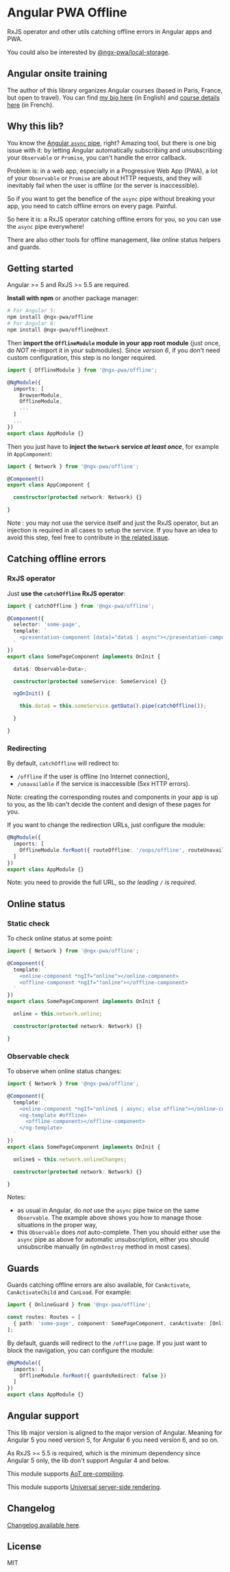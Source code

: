 # Angular PWA Offline

RxJS operator and other utils catching offline errors in Angular apps and PWA.

You could also be interested by [@ngx-pwa/local-storage](https://github.com/cyrilletuzi/angular-async-local-storage).

## Angular onsite training

The author of this library organizes Angular courses (based in Paris, France, but open to travel). You can find [my bio here](https://www.cyrilletuzi.com/en/web/) (in English) and [course details here](https://formationjavascript.com/formation-angular/) (in French).

## Why this lib?

You know the [Angular `async` pipe](https://angular.io/guide/pipes#the-impure-asyncpipe), right? Amazing tool, but there is one big issue with it:
by letting Angular automatically subscribing and unsubscribing your `Observable` or `Promise`, you can't handle the error callback.

Problem is: in a web app, especially in a Progressive Web App (PWA),
a lot of your `Observable` or `Promise` are about HTTP requests,
and they will inevitably fail when the user is offline (or the server is inaccessible).

So if you want to get the benefice of the `async` pipe without breaking your app, you need to catch offline errors on every page. Painful.

So here it is: a RxJS operator catching offline errors for you, so you can use the `async` pipe everywhere!

There are also other tools for offline management, like online status helpers and guards.

## Getting started

Angular >= 5 and RxJS >= 5.5 are required.

**Install with npm** or another package manager:

```bash
# For Angular 5:
npm install @ngx-pwa/offline
# For Angular 6:
npm install @ngx-pwa/offline@next
```

Then **import the `OfflineModule` module in your app root module** (just once, do *NOT* re-import it in your submodules).
Since *version 6*, if you don't need custom configuration, this step is no longer required.

```typescript
import { OfflineModule } from '@ngx-pwa/offline';

@NgModule({
  imports: [
    BrowserModule,
    OfflineModule,
    ...
  ]
  ...
})
export class AppModule {}
```

Then you just have to **inject the `Network` service *at least once***, for example in `AppComponent`:

```typescript
import { Network } from '@ngx-pwa/offline';

@Component()
export class AppComponent {

  constructor(protected network: Network) {}

}
```

Note : you may not use the service itself and just the RxJS operator, but an injection is required in all cases to setup the service.
If you have an idea to avoid this step, feel free to contribute in [the related issue](https://github.com/cyrilletuzi/ngx-pwa-offline/issues/1).

## Catching offline errors

### RxJS operator

Just **use the `catchOffline` RxJS operator**:

```typescript
import { catchOffline } from '@ngx-pwa/offline';

@Component({
  selector: 'some-page',
  template: `
    <presentation-component [data]="data$ | async"></presentation-component>
  `
})
export class SomePageComponent implements OnInit {

  data$: Observable<Data>;

  constructor(protected someService: SomeService) {}

  ngOnInit() {

    this.data$ = this.someService.getData().pipe(catchOffline());

  }

}
```

### Redirecting

By default, `catchOffline` will redirect to:

- `/offline` if the user is offline (no Internet connection),
- `/unavailable` if the service is inaccessible (5xx HTTP errors).

Note: creating the corresponding routes and components in your app is up to you,
as the lib can't decide the content and design of these pages for you.

If you want to change the redirection URLs, just configure the module:

```typescript
@NgModule({
  imports: [
    OfflineModule.forRoot({ routeOffline: '/oops/offline', routeUnavailable: '/oops/unavailable' })
  ]
})
export class AppModule {}
```

Note: you need to provide the full URL, so *the leading `/` is required*.

## Online status

### Static check

To check online status at some point:

```typescript
import { Network } from '@ngx-pwa/offline';

@Component({
  template: `
    <online-component *ngIf="online"></online-component>
    <offline-component *ngIf="!online"></offline-component>
  `
})
export class SomePageComponent implements OnInit {

  online = this.network.online;

  constructor(protected network: Network) {}

}
```

### Observable check

To observe when online status changes:

```typescript
import { Network } from '@ngx-pwa/offline';

@Component({
  template: `
    <online-component *ngIf="online$ | async; else offline"></online-component>
    <ng-template #offline>
      <offline-component></offline-component>
    </ng-template>
  `
})
export class SomePageComponent implements OnInit {

  online$ = this.network.onlineChanges;

  constructor(protected network: Network) {}

}
```

Notes:
- as usual in Angular, do *not* use the `async` pipe twice on the same `Observable`. The example above shows you how to manage those situations in the proper way,
- this `Observable` does *not* auto-complete. Then you should either use the `async` pipe as above for automatic unsubscription, either you should unsubscribe manually (in `ngOnDestroy` method in most cases).

## Guards

Guards catching offline errors are also available, for `CanActivate`, `CanActivateChild` and `CanLoad`. For example:

```typescript
import { OnlineGuard } from '@ngx-pwa/offline';

const routes: Routes = [
  { path: 'some-page', component: SomePageComponent, canActivate: [OnlineGuard] }
];
```

By default, guards will redirect to the `/offline` page. If you just want to block the navigation, you can configure the module:
```typescript
@NgModule({
  imports: [
    OfflineModule.forRoot({ guardsRedirect: false })
  ]
})
export class AppModule {}
```

## Angular support

This lib major version is aligned to the major version of Angular. Meaning for Angular 5 you need version 5, for Angular 6 you need version 6, and so on.

As RxJS >= 5.5 is required, which is the minimum dependency since Angular 5 only, the lib don't support Angular 4 and below.

This module supports [AoT pre-compiling](https://angular.io/guide/aot-compiler).

This module supports [Universal server-side rendering](https://github.com/angular/universal).

## Changelog

[Changelog available here](https://github.com/cyrilletuzi/ngx-pwa-offline/blob/master/CHANGELOG.md).

## License

MIT
